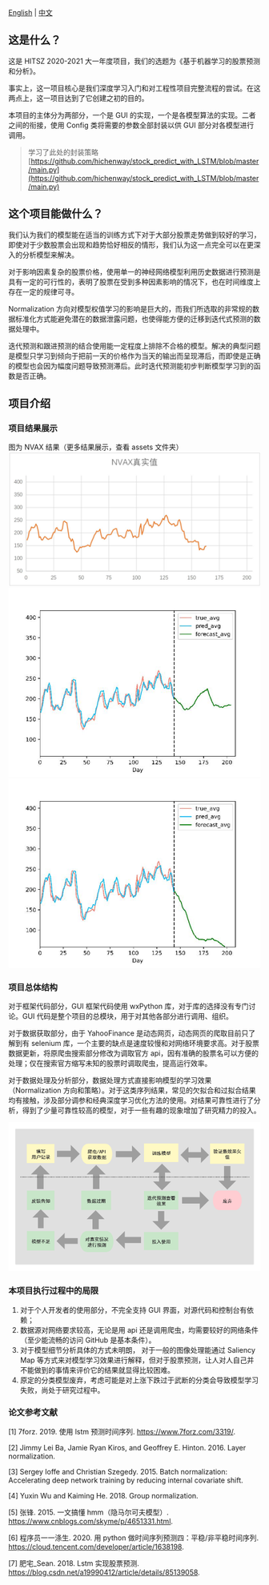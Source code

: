 [English](README.md) | [中文](README_zh.md)

## 这是什么？

这是 HITSZ 2020-2021 大一年度项目，我们的选题为《基于机器学习的股票预测和分析》。

事实上，这一项目核心是我们深度学习入门和对工程性项目完整流程的尝试。在这两点上，这一项目达到了它创建之初的目的。

本项目的主体分为两部分，一个是 GUI 的实现，一个是各模型算法的实现。二者之间的衔接，使用 Config 类将需要的参数全部封装以供 GUI 部分对各模型进行调用。

> 学习了此处的封装策略 [https://github.com/hichenway/stock_predict_with_LSTM/blob/master/main.py](https://github.com/hichenway/stock_predict_with_LSTM/blob/master/main.py)


## 这个项目能做什么？

我们认为我们的模型能在适当的训练方式下对于大部分股票走势做到较好的学习，即使对于少数股票会出现和趋势恰好相反的情形，我们认为这一点完全可以在更深入的分析模型来解决。

对于影响因素复杂的股票价格，使用单一的神经网络模型利用历史数据进行预测是具有一定的可行性的，表明了股票在受到多种因素影响的情况下，也在时间维度上存在一定的规律可寻。

Normalization 方向对模型权值学习的影响是巨大的，而我们所选取的非常规的数据标准化方式能避免潜在的数据泄露问题，也使得能方便的迁移到迭代式预测的数据处理中。

迭代预测和跟进预测的结合使用能一定程度上排除不合格的模型。解决的典型问题是模型只学习到倾向于把前一天的价格作为当天的输出而呈现滞后，而即使是正确的模型也会因为幅度问题导致预测滞后。此时迭代预测能初步判断模型学习到的函数是否正确。

## 项目介绍

### 项目结果展示

图为 NVAX 结果（更多结果展示，查看 assets 文件夹）
![fig_1](assets/NVAX_true.png)
![fig_2](assets/NVAX_forecast_1.png)
![fig_3](assets/NVAX_forecast_2.png)

### 项目总体结构

对于框架代码部分，GUI 框架代码使用 wxPython 库，对于库的选择没有专门讨论。GUI 代码是整个项目的总模块，用于对其他各部分进行调用、组织。

对于数据获取部分，由于 YahooFinance 是动态网页，动态网页的爬取目前只了解到有 selenium 库，一个主要的缺点是速度较慢和对网络环境要求高。对于股票数据更新，将原爬虫搜索部分修改为调取官方 api，因有准确的股票名可以方便的处理；仅在搜索官方缩写未知的股票时调取爬虫，提高运行效率。

对于数据处理及分析部分，数据处理方式直接影响模型的学习效果（Normalization 方向和策略）。对于这类序列结果，常见的欠拟合和过拟合结果均有接触，涉及部分调参和经典深度学习优化方法的使用。对结果可靠性进行了分析，得到了少量可靠性较高的模型，对于一些有趣的现象增加了研究精力的投入。

![procedure](assets/procedure.png)

### 本项目执行过程中的局限

1. 对于个人开发者的使用部分，不完全支持 GUI 界面，对源代码和控制台有依赖；
2. 数据源对网络要求较高，无论是用 api 还是调用爬虫，均需要较好的网络条件（至少能流畅的访问 GitHub 是基本条件）。
3. 对于模型细节分析具体的方式未明朗， 对于一般的图像处理能通过 Saliency Map 等方式来对模型学习效果进行解释，但对于股票预测，让人对人自己并不能做到的事情来评价它的结果就显得比较困难。
4. 原定的分类模型废弃，考虑可能是对上涨下跌过于武断的分类会导致模型学习失败，尚处于研究过程中。

### 论文参考文献

[1] 7forz. 2019. 使用 lstm 预测时间序列. https://www.7forz.com/3319/.

[2] Jimmy Lei Ba, Jamie Ryan Kiros, and Geoffrey E. Hinton. 2016. Layer normalization.

[3] Sergey Ioffe and Christian Szegedy. 2015. Batch normalization: Accelerating deep network training by reducing internal covariate shift.

[4] Yuxin Wu and Kaiming He. 2018. Group normalization.

[5] 张锋. 2015. 一文搞懂 hmm（隐马尔可夫模型）. https://www.cnblogs.com/skyme/p/4651331.html.

[6] 程序员一一涤生. 2020. 用 python 做时间序列预测四：平稳/非平稳时间序列. https://cloud.tencent.com/developer/article/1638198.

[7] 肥宅\_Sean. 2018. Lstm 实现股票预测. https://blog.csdn.net/a19990412/article/details/85139058.

<!-- ### 项目论文 - 部分截图

![demo](assets/2021-10-31.png)
![demo](assets/11.png)
![demo](assets/12.png)

### 用户手册 - 部分截图

![demo](assets/16.png)
![demo](assets/19.png) -->
